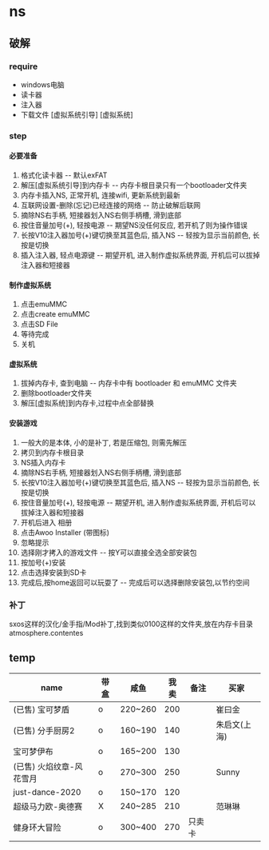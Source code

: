 # ns

## 破解

### require

- windows电脑
- 读卡器
- 注入器
- 下载文件 [虚拟系统引导] [虚拟系统]

### step

#### 必要准备

1. 格式化读卡器 -- 默认exFAT
2. 解压[虚拟系统引导]到内存卡 -- 内存卡根目录只有一个bootloader文件夹
3. 内存卡插入NS, 正常开机, 连接wifi, 更新系统到最新
4. 互联网设置-删除(忘记)已经连接的网络 -- 防止破解后联网
5. 摘除NS右手柄, 短接器划入NS右侧手柄槽, 滑到底部
6. 按住音量加号(+), 轻按电源 -- 期望NS没任何反应, 若开机了则为操作错误
7. 长按V10注入器加号(+)键切换至其蓝色后, 插入NS -- 轻按为显示当前颜色, 长按是切换
8. 插入注入器, 轻点电源键 -- 期望开机, 进入制作虚拟系统界面, 开机后可以拔掉注入器和短接器

#### 制作虚拟系统

1. 点击emuMMC
2. 点击create emuMMC
3. 点击SD File
4. 等待完成
5. 关机

#### 虚拟系统

1. 拔掉内存卡, 查到电脑 -- 内存卡中有 bootloader 和 emuMMC 文件夹
2. 删除bootloader文件夹
3. 解压[虚拟系统]到内存卡,过程中点全部替换

#### 安装游戏

1. 一般大的是本体, 小的是补丁, 若是压缩包, 则需先解压
2. 拷贝到内存卡根目录
3. NS插入内存卡
4. 摘除NS右手柄, 短接器划入NS右侧手柄槽, 滑到底部
5. 长按V10注入器加号(+)键切换至其蓝色后, 插入NS -- 轻按为显示当前颜色, 长按是切换
6. 按住音量加号(+), 轻按电源 -- 期望开机, 进入制作虚拟系统界面, 开机后可以拔掉注入器和短接器
7. 开机后进入 相册
8. 点击Awoo Installer (带图标)
9. 忽略提示
10. 选择刚才拷入的游戏文件 -- 按Y可以直接全选全部安装包
11. 按加号(+)安装
12. 点击选择安装到SD卡
13. 完成后,按home返回可以玩耍了 -- 完成后可以选择删除安装包,以节约空间

### 补丁

sxos这样的汉化/金手指/Mod补丁,找到类似0100这样的文件夹,放在内存卡目录 atmosphere.contentes

## temp

| name                     | 带盒 | 咸鱼    | 我卖 | 备注   | 买家         |
| ------------------------ | ---- | ------- | ---- | ------ | ------------ |
| (已售) 宝可梦盾          | o    | 220~260 | 200  |        | 崔曰金       |
| (已售) 分手厨房2         | o    | 160~190 | 140  |        | 朱启文(上海) |
| 宝可梦伊布               | o    | 165~200 | 130  |
| (已售) 火焰纹章-风花雪月 | o    | 270~300 | 250  |        | Sunny        |
| just-dance-2020          | o    | 150~170 | 120  |
| 超级马力欧-奥德赛        | X    | 240~285 | 210  |        | 范琳琳       |
| 健身环大冒险             | o    | 300~400 | 270  | 只卖卡 |





